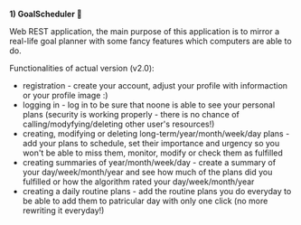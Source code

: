 <strong>1) GoalScheduler 📔</strong>

Web REST application, the main purpose of this application is to mirror a real-life goal planner with some fancy features which computers are able to do. 

Functionalities of actual version (v2.0):
- registration - create your account, adjust your profile with informaction or your profile image :)
- logging in - log in to be sure that noone is able to see your personal plans (security is working properly - there is no chance of calling/modyfying/deleting other user's resources!)
- creating, modifying or deleting long-term/year/month/week/day plans - add your plans to schedule, set their importance and urgency so you won't be able to miss them, monitor, modify or check them as fulfilled
- creating summaries of year/month/week/day - create a summary of your day/week/month/year and see how much of the plans did you fulfilled or how the algorithm rated your day/week/month/year  
- creating a daily routine plans - add the routine plans you do everyday to be able to add them to patricular day with only one click (no more rewriting it everyday!)
